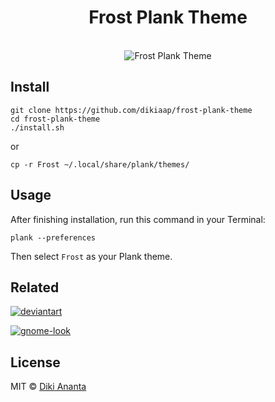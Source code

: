 <h1 align="center">Frost Plank Theme</h1>

<p align="center">
<br>
<img src="https://i.imgur.com/YcLDx0f.png" alt="Frost Plank Theme">
</p>

## Install

```shell
git clone https://github.com/dikiaap/frost-plank-theme
cd frost-plank-theme
./install.sh
```

or

```shell
cp -r Frost ~/.local/share/plank/themes/
```


## Usage

After finishing installation, run this command in your Terminal:

```shell
plank --preferences
```

Then select `Frost` as your Plank theme.


## Related

[![deviantart](https://i.imgur.com/qfB9Cuc.jpg)](https://dikiaap.deviantart.com/art/Frost-Plank-Theme-607298188)

[![gnome-look](https://i.imgur.com/qjJBYCG.png)](https://www.gnome-look.org/p/1111286/)


## License

MIT © [Diki Ananta](https://dikiaap.id)
